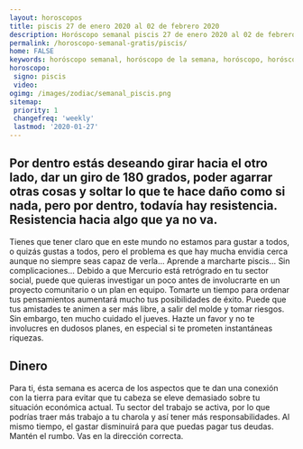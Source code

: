 ```yaml
---
layout: horoscopos
title: piscis 27 de enero 2020 al 02 de febrero 2020 
description: Horóscopo semanal piscis 27 de enero 2020 al 02 de febrero 2020. Por dentro estás deseando girar hacia el otro lado, dar un giro de 180 grados, poder agarrar otras cosas y soltar lo que te hace daño como si nada, pero por dentro, todavía hay resistencia. Resistencia hacia algo que ya no va.
permalink: /horoscopo-semanal-gratis/piscis/
home: FALSE
keywords: horóscopo semanal, horóscopo de la semana, horóscopo, horóscopo gratis,horóscopos, horóscopo esperanza gracia, horoscopos piscis la semana, horóscopos gratis, Tarot, Astrologia, Zodíaco, piscis, horoscopo gratis, semanal
horoscopo:
 signo: piscis
 video:  
ogimg: /images/zodiac/semanal_piscis.png
sitemap:
 priority: 1
 changefreq: 'weekly'
 lastmod: '2020-01-27'
---
```




## Por dentro estás deseando girar hacia el otro lado, dar un giro de 180 grados, poder agarrar otras cosas y soltar lo que te hace daño como si nada, pero por dentro, todavía hay resistencia. Resistencia hacia algo que ya no va.

Tienes que tener claro que en este mundo no estamos para gustar a todos, o quizás gustas a todos, pero el problema es que hay mucha envidia cerca aunque no siempre seas capaz de verla… 
Aprende a marcharte piscis… Sin complicaciones…
Debido a que Mercurio está retrógrado en tu sector social, puede que quieras investigar un poco antes de involucrarte en un proyecto comunitario o un plan en equipo. Tomarte un tiempo para ordenar tus pensamientos aumentará mucho tus posibilidades de éxito. Puede que tus amistades te animen a ser más libre, a salir del molde y tomar riesgos. Sin embargo, ten mucho cuidado el jueves. Hazte un favor y no te involucres en dudosos planes, en especial si te prometen instantáneas riquezas.

## Dinero

Para ti, ésta semana es acerca de los aspectos que te dan una conexión con la tierra para evitar que tu cabeza se eleve demasiado sobre tu situación económica actual. Tu sector del trabajo se activa, por lo que podrías traer más trabajo a tu charola y así tener más responsabilidades. Al mismo tiempo, el gastar disminuirá  para que puedas pagar tus deudas. Mantén el rumbo. Vas en la dirección correcta.